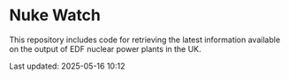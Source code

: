 # Nuke Watch

This repository includes code for retrieving the latest information available on the output of EDF nuclear power plants in the UK.

Last updated: 2025-05-16 10:12